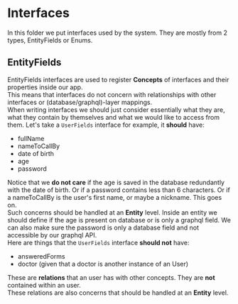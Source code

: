 # Interfaces

In this folder we put interfaces used by the system. They are mostly from 2 types, EntityFields or Enums.

## EntityFields

EntityFields interfaces are used to register **Concepts** of interfaces and their properties inside our app.  
This means that interfaces do not concern with relationships with other interfaces or (database/graphql)-layer mappings.  
When writing interfaces we should just consider essentially what they are, what they contain by themselves and what we would like to access from them.
Let's take a `UserFields` interface for example, it **should** have:

-   fullName
-   nameToCallBy
-   date of birth
-   age
-   password

Notice that we **do not care** if the age is saved in the database redundantly with the date of birth. Or if a password contains less than 6
characters. Or if a nameToCallBy is the user's first name, or maybe a nickname. This goes on.  
Such concerns should be handled at an **Entity** level. Inside an entity we should define if the age is present on database or is only a graphql
field. We can also make sure the password is only a database field and not accessible by our graphql API.  
Here are things that the `UserFields` interface **should not** have:

-   answeredForms
-   doctor (given that a doctor is another instance of an User)

These are **relations** that an user has with other concepts. They are **not** contained within an user.  
These relations are also concerns that should be handled at an **Entity** level.
